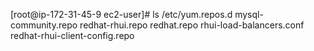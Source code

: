 [root@ip-172-31-45-9 ec2-user]# ls /etc/yum.repos.d
mysql-community.repo            redhat-rhui.repo
redhat.repo                     rhui-load-balancers.conf
redhat-rhui-client-config.repo
